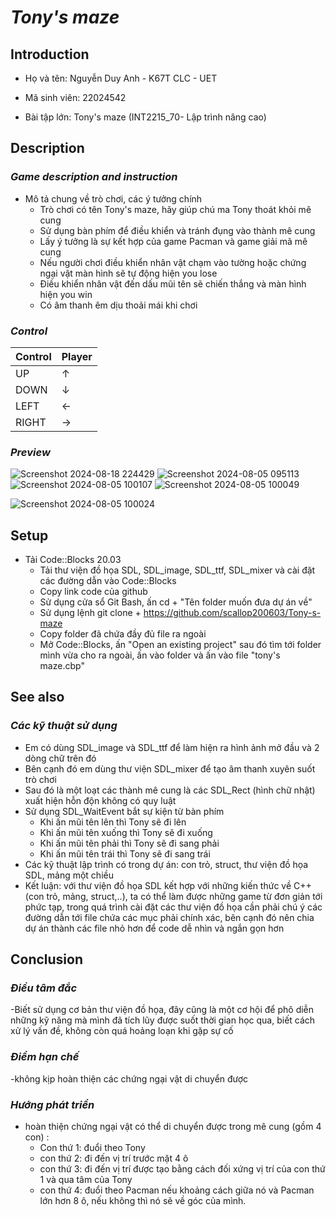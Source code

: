 # ***Tony's maze*** 

## **Introduction** 

+ Họ và tên: Nguyễn Duy Anh - K67T CLC - UET

+ Mã sinh viên: 22024542

+ Bài tập lớn: Tony's maze (INT2215_70- Lập trình nâng cao) 

## **Description** 
### *Game description and instruction* 
- Mô tả chung về trò chơi, các ý tưởng chính
  - Trò chơi có tên Tony's maze, hãy giúp chú ma Tony thoát khỏi mê cung
  - Sử dụng bàn phím để điều khiển và tránh đụng vào thành mê cung
  - Lấy ý tưởng là sự kết hợp của game Pacman và game giải mã mê cung
  - Nếu người chơi điều khiển nhân vật chạm vào tường hoặc chứng ngại vật màn hình sẽ tự động hiện you lose
  - Điều khiển nhân vật đến dấu mũi tên sẽ chiến thắng và màn hình hiện you win
  - Có âm thanh êm dịu thoải mái khi chơi
### *Control* 

| Control | Player   |
|---------|----------|
| UP      |     ↑    |     
| DOWN    |     ↓    |     
| LEFT    |     ←    |     
| RIGHT   |     →    |     
### *Preview* 
![Screenshot 2024-08-18 224429](https://github.com/user-attachments/assets/cbcf9c3e-b74c-4639-9149-cb11ceed25c7)
![Screenshot 2024-08-05 095113](https://github.com/user-attachments/assets/740a519c-fe75-48a7-b6c6-00f01ae884d3)
![Screenshot 2024-08-05 100107](https://github.com/user-attachments/assets/f365fcfb-2405-4066-b713-eb9a02825a8b)
![Screenshot 2024-08-05 100049](https://github.com/user-attachments/assets/ff2b1b84-4756-41a7-bb4d-58ef9127fb6a)

![Screenshot 2024-08-05 100024](https://github.com/user-attachments/assets/503ad456-1801-4ec4-b1ec-7d68c8919272)
## **Setup**
- Tải Code::Blocks 20.03
  - Tải thư viện đồ họa SDL, SDL_image, SDL_ttf, SDL_mixer và cài đặt các đường dẫn vào Code::Blocks
  - Copy link code của github
  - Sử dụng cửa sổ Git Bash, ấn cd + "Tên folder muốn đưa dự án về"
  - Sử dụng lệnh git clone +  https://github.com/scallop200603/Tony-s-maze
  - Copy folder đã chứa đầy đủ file ra ngoài
  - Mở Code::Blocks, ấn "Open an existing project" sau đó tìm tới folder mình vừa cho ra ngoài, ấn vào folder và ấn vào file "tony's maze.cbp"
## **See also**  

### *Các kỹ thuật sử dụng* 
 - Em có dùng SDL_image và SDL_ttf để làm hiện ra hình ảnh mở đầu và 2 dòng chữ trên đó
  - Bên cạnh đó em dùng thư viện SDL_mixer để tạo âm thanh xuyên suốt trò chơi
  - Sau đó là một loạt các thành mê cung là các SDL_Rect (hình chữ nhật) xuất hiện hỗn độn không có quy luật
  - Sử dụng SDL_WaitEvent bắt sự kiện từ bàn phím
     + Khi ấn mũi tên lên thì Tony sẽ đi lên
     + Khi ấn mũi tên xuống thì Tony sẽ đi xuống
     + Khi ấn mũi tên phải thì Tony sẽ đi sang phải
     + Khi ấn mũi tên trái thì Tony sẽ đi sang trái
  - Các kỹ thuật lập trình có trong dự án: con trỏ, struct, thư viện đồ họa SDL, mảng một chiều
  - Kết luận: với thư viện đồ họa SDL kết hợp với những kiến thức về C++(con trỏ, mảng, struct,..), ta có thể làm được những game từ đơn giản tới phức tạp, trong quá trình cài đặt các thư viện đồ họa cần phải chú ý các đường dẫn tới file chứa các mục phải chính xác, bên cạnh đó nên chia dự án thành các file nhỏ hơn để code dễ nhìn và ngắn gọn hơn
 ## **Conclusion** 

### ***Điều tâm đắc***
-Biết sử dụng cơ bản thư viện đồ họa, đây cũng là một cơ hội để phô diễn những kỹ năng mà mình đã tích lũy được suốt thời gian học qua, biết cách xử lý vấn đề, không còn quá hoảng loạn khi gặp sự cố
### ***Điểm hạn chế*** 
-không kịp hoàn thiện các chứng ngại vật di chuyển được
### ***Hướng phát triển*** 
- hoàn thiện chứng ngại vật có thể di chuyển được trong mê cung (gồm 4 con) :
  + Con thứ 1: đuổi theo Tony
  + con thứ 2: đi đến vị trí trước mặt 4 ô
  + con thứ 3: đi đến vị trí được tạo bằng cách đối xứng vị trí của con thứ 1 và qua tâm của Tony
  + con thứ 4: đuổi theo Pacman nếu khoảng cách giữa nó và Pacman lớn hơn 8 ô, nếu không thì nó sẽ về góc của mình.  
